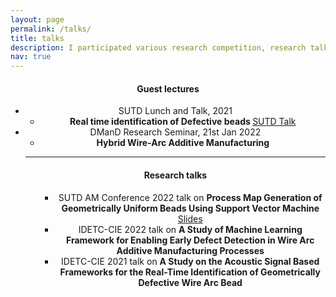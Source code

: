 ```yaml
---
layout: page
permalink: /talks/
title: talks
description: I participated various research competition, research talks and Guest lectures.
nav: true
---
```


<div class = "post">
    <header class = "post-header"> 
        <h4 class="post-title">Guest lectures</h4>
        <ul class="list-group">
            <li class="list-group-item list-group-item-action list-group-item-secondary"> SUTD Lunch and Talk, 2021
                <ul>
                    <li> <b> Real time identification of Defective beads </b>  <a href="/nowrinsurovi/assets/pdf/guest_lecture.pptx">SUTD Talk</a>  </li>
                    <!-- <li> <b> Practical machine learning using Amazon Sagemaker services</b> (<a href="#">Slides</a>) </li>-->
                </ul>
            </li>
            <li class="list-group-item list-group-item-action list-group-item-secondary"> DManD Research Seminar, 21st Jan 2022
                <ul>
                    <li> <b> Hybrid Wire-Arc Additive Manufacturing</b> </li>
                 </ul>
            </li>
            <!--<li class="list-group-item list-group-item-action list-group-item-secondary"> Information visualisation (CS5246), 2018
                <ul> 
                    <li> <b>Graph and Hypergraph visualisation</b>. (<a href="{{ '/assets/pdf/viz_talk.pdf' | relative_url }}">Slides</a>)</li>
                </ul>
            </li> 
            </ul> -->
 
<hr>
<div class = "post">
    <header class = "post-header"> 
        <h4 class="post-title">Research talks</h4>
        <ul class="list-group">
			<ul class="list-group">
            <li class="list-group-item list-group-item-action list-group-item-secondary"> SUTD AM Conference 2022 talk on <b>Process Map Generation of Geometrically Uniform Beads Using Support Vector Machine</b> <a href="/nowrinsurovi/assets/pdf/AM_con.pdf">Slides</a></li>
            <li class="list-group-item list-group-item-action list-group-item-secondary"> IDETC-CIE 2022 talk on <b>A Study of Machine Learning Framework for Enabling Early Defect Detection in Wire Arc Additive Manufacturing Processes</b> </li>
            <li class="list-group-item list-group-item-action list-group-item-secondary"> IDETC-CIE 2021 talk on <b>A Study on the Acoustic Signal Based Frameworks for the Real-Time Identification of Geometrically Defective Wire Arc Bead</b> </li>
       